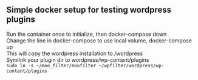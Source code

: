 ## Simple docker setup for testing wordpress plugins
Run the container once to initialize, then docker-compose down    
Change the line in docker-compose to use local volume, docker-compose up    
This will copy the wordpress installation to /wordpress    
Symlink your plugin dir to wordpress/wp-content/plugins    
``` sudo ln -s ~/moo_filter/moofilter ~/wpfilter/wordpress/wp-content/plugins ```

